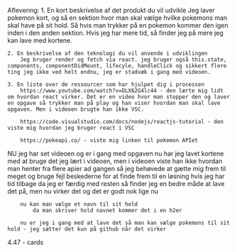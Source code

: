 Aflevering:
    1. En kort beskrivelse af det produkt du vil udvikle
        Jeg laver pokemon kort, og så en sektion hvor man skal vælge hvilke pokemons man skal have på sit hold. Så hvis man trykker på en pokemon kommer den igen inden i den anden sektion. Hvis jeg har mere tid, så finder jeg på mere jeg kan lave med kortene.

    2. En beskrivelse af den teknologi du vil anvende i udviklingen
        Jeg bruger render og fetch via react. jeg bruger også this.state, components, componentDidMount, lifecyle, handleClick og sikkert flere ting jeg ikke ved helt endnu, jeg er stadvæk i gang med videoen.

    3. En liste over de ressourcer som har hjulpet dig i processen
        https://www.youtube.com/watch?v=DLX62G4lc44 - den lærte mig lidt om hvordan react virker. Det er en video hvor man stopper den og laver en opgave så trykker man på play og han viser hvordan man skal lave opgaven. Men i videoen brugte han ikke VSC.

        https://code.visualstudio.com/docs/nodejs/reactjs-tutorial - den viste mig hvordan jeg bruger react i VSC

        https://pokeapi.co/ - viste mig linken til pokemon APIet


NU
    jeg har set videoen og er i gang med opgaven
        nu har jeg lavet kortene med at bruge det jeg lært i videoen, men i videoen viste han ikke hvordan man henter fra flere apier ad gangen så jeg behøvede at gætte mig frem til meget og bruge fejl beskederne for at finde frem til en løsning 
        hvis jeg har tid tilbage da jeg er færdig med resten så finder jeg en bedre måde at lave det på, men nu virker det og det er godt nok lige nu

        nu kan man vælge et navn til sit hold
            da man skriver hold navnet kommer det i en h2er

        nu er jeg i gang med at lave det så man kan vælge pokemons til sit hold - jeg sætter det kun på github når det virker


4.47 - cards
